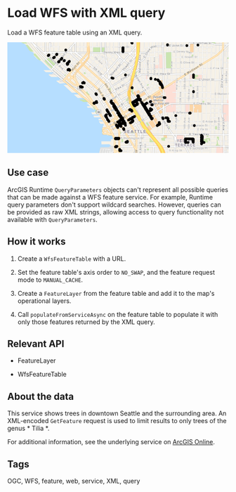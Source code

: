 # Load WFS with XML query

Load a WFS feature table using an XML query.

![](WfsXmlQuery.png)

## Use case

ArcGIS Runtime `QueryParameters` objects can't represent all possible queries that can be made against a WFS feature service. For example, Runtime query parameters don't support wildcard searches. However, queries can be provided as raw XML strings, allowing access to query functionality not available with `QueryParameters`.

## How it works

1.  Create a `WfsFeatureTable` with a URL.

2.  Set the feature table's axis order to `NO_SWAP`, and the feature request mode to `MANUAL_CACHE`.

3.  Create a `FeatureLayer` from the feature table and add it to the map's operational layers.

4.  Call `populateFromServiceAsync` on the feature table to populate it with only those features returned by the XML query.

## Relevant API

*   FeatureLayer

*   WfsFeatureTable

## About the data

This service shows trees in downtown Seattle and the surrounding area. An XML-encoded `GetFeature` request is used to limit results to only trees of the genus *   Tilia *.

For additional information, see the underlying service on <a href="https://arcgisruntime.maps.arcgis.com/home/item.html?id=1b81d35c5b0942678140efc29bc25391">ArcGIS Online</a>.

## Tags

OGC, WFS, feature, web, service, XML, query
